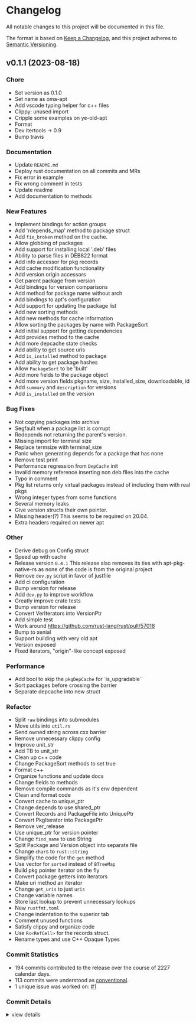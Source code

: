 # Changelog

All notable changes to this project will be documented in this file.

The format is based on [Keep a Changelog](https://keepachangelog.com/en/1.0.0/),
and this project adheres to [Semantic Versioning](https://semver.org/spec/v2.0.0.html).

## v0.1.1 (2023-08-18)

### Chore

 - <csr-id-b617647574eca3f4856374eb0b4aeea300a00921/> Set version as 0.1.0
 - <csr-id-ed56e40168ca8b826c2ed81bc164db4bddf056c3/> Set name as oma-apt
 - <csr-id-ccf3dcba047042edbe5fa0d6f5de02f21d6950e5/> Add vscode typing helper for c++ files
 - <csr-id-a0277868287910924a03ef80b611d0a23f6caf4f/> Clippy: unused import
 - <csr-id-a60323705ff67d59dc565be87cb12ac765828a88/> Cripple some examples on ye-old-apt
 - <csr-id-a5b8ede7ece2d783c8c9d0b8d56cfc3a2ff3883b/> Format
 - <csr-id-52213cdd72b708323a2611ec926d372bd6b6d6df/> Dev itertools -> 0.9
 - <csr-id-6d16f0987fd3b1bdda47e2fda487518e8e065d6c/> Bump travis

### Documentation

 - <csr-id-e63f8076bb5b67afba647ec0dce63839066dd9f5/> Update `README.md`
 - <csr-id-deb30c69d4bbb28a501cb484eb35d1be190dad99/> Deploy rust documentation on all commits and MRs
 - <csr-id-a4cf64d32d2031dee7260506d865e889e6831a0d/> Fix error in example
 - <csr-id-9c137f06c8465e1d17e54ccc3b370e05a0828a2c/> Fix wrong comment in tests
 - <csr-id-037ada84b5702738c9625d24999d570cca9eed1b/> Update readme
 - <csr-id-ef3fbc2f14923c5090369e0451630bab03a76646/> Add documentation to methods

### New Features

 - <csr-id-916e6f4f6efcf25c1b3634575579aca9176074e5/> Implement bindings for action groups
 - <csr-id-6de58a3c3a4b553f40222d0015dfdc8ac1ea004b/> Add 'rdepends_map' method to package struct
 - <csr-id-51ac3eae5fd5997ecdd807a851b151612470dfe5/> Add `fix_broken` method on the cache.
 - <csr-id-119ded0d276f7951f35d08bc2ddf2cb4ebda5807/> Allow globbing of packages
 - <csr-id-430c5aa8f040b2e73fa5bee6f08e037228608c9d/> Add support for installing local '.deb' files
 - <csr-id-81216c920edce01a9d22f496fe13d661c8e67561/> Ability to parse files in DEB822 format
 - <csr-id-cda4df82ec77eb599359fa7eebd5723d1807c053/> Add info accessor for pkg records
 - <csr-id-1ddec8ca3c7c74b91d918d23a21fd8dcd9c3a3f2/> Add cache modification functionality
 - <csr-id-64e2ccbe1e81729e8113c26cb85a4c0b4908bae5/> Add version origin accessors
 - <csr-id-8db639ad63831bd1bdc2c63ccf9062a92840dad8/> Get parent package from version
 - <csr-id-60f93415af5bb8b70805216d3c9b13960f31a95e/> Add bindings for version comparisons
 - <csr-id-15d83bb77c0829fa2e452e05d4097a603de8fb01/> Add method for package name without arch
 - <csr-id-089b0905d3ccaf9ef91f5b36aa058b23e31f9aa5/> Add bindings to apt's configuration
 - <csr-id-964e0b617b2ab481372f53ad810b2bf8aa0471ca/> Add support for updating the package list
 - <csr-id-88c38a545175da83a315138d0811b876e87ddd5c/> Add new sorting methods
 - <csr-id-f3f332c7326ded1832d64c38e4e8eaf97e98eef8/> Add new methods for cache information
 - <csr-id-1207611a1c505c882a6c25e0b439ca21bdcd6526/> Allow sorting the packages by name with PackageSort
 - <csr-id-ce805105c22e1ace6a626759aca6b59aff36aea8/> Add initial support for getting dependencies
 - <csr-id-e6e889f63a01e974d6320e93c8bf5cb68cc7db1a/> Add provides method to the cache
 - <csr-id-2b2a8d04db1c5e1f4963e92f8ec07fdc296bf1bc/> Add more depcache state checks
 - <csr-id-8e223cdfd9ed6965f754f0e6e79a704bd4f4a7f8/> Add ability to get source uris
 - <csr-id-c47f4a2a166b2bd82323397eab72b3698daf688a/> Add `is_installed` method to package
 - <csr-id-68f261c7fa99f623967499273184a39bfc494c57/> Add ability to get package hashes
 - <csr-id-334dfcb1de31dd3f93af768ab43319db4b2f24b9/> Allow `PackageSort` to be 'built'
 - <csr-id-d616a362bed637b6eadb25f92bc92f845fff30a0/> Add more fields to the package object
 - <csr-id-cd310e06d067bdc587c255c421492dc91fad317f/> Add more version fields
   pkgname, size, installed_size, downloadable, id
 - <csr-id-fcd4f97e4fa45a1ab6acf12860c840f844c1baca/> Add `summary` and `description` for versions
 - <csr-id-7f30d9ba0127bf44cde80f5456608f25dd23f361/> Add `is_installed` on the version

### Bug Fixes

 - <csr-id-daafbb945f7402c855fd012880a396d2eef52843/> Not copying packages into archive
 - <csr-id-481f4e28bf8b3b3132a7c5c23f35466a087e281e/> Segfault when a package list is corrupt
 - <csr-id-15e6df8711975a6905bcb46f9b7ed873446a1633/> Redepends not returning the parent's version.
 - <csr-id-c6d099ca50da3d3d8f28c6e80b01cd37005c6f94/> Missing import for terminal size
 - <csr-id-9ec3d8e84e3fbd20616a8d85387ade28e95ad934/> Replace termsize with terminal_size
 - <csr-id-1aa839d108427bc903f6ce1b0ef7d4c663b0d235/> Panic when generating depends for a package that has none
 - <csr-id-8dd5061314ff7fa699a3b0c3d0658a8d66004603/> Remove test print
 - <csr-id-7f9c9589b6bf454b47c41e14656665d86438b579/> Performance regression from `DepCache` init
 - <csr-id-3b7f86dd01c14b86470b23d9f91a90f71d795053/> Invalid memory reference inserting non deb files into the cache
 - <csr-id-98e7092451c3c591fa0d89718f05150ceb03b74c/> Typo in comment
 - <csr-id-6eb01851a69311a647647ff6702b5c4cd1f55d9e/> Pkg list returns only virtual packages instead of including them with real pkgs
 - <csr-id-57b24dbd699bc41b309cfc26032450f8a9a0676d/> Wrong integer types from some functions
 - <csr-id-c89049197b6ce27c7e8b67d592c1a0e4ad9a92bf/> Several memory leaks
 - <csr-id-dfacd8edf7ef96072142b33293f8f7265516964b/> Give version structs their own pointer.
 - <csr-id-99fba9024ab7c0797ddb468e72c42dd612f28934/> Missing header(?)
   This seems to be required on 20.04.
 - <csr-id-ecd60906d21b8bb65dd845b3e663053ae8098a49/> Extra headers required on newer apt

### Other

 - <csr-id-496511ad09ca8f997df28dd1d38971977ed2680d/> Derive debug on Config struct
 - <csr-id-a26f811dcc2a24238ef2880f1c255649a2488e65/> Speed up with cache
 - <csr-id-4fccf1b60cbcf8aaac97736caa73fb528906b8f1/> Release version `0.4.1`
   This release also removes its ties with apt-pkg-native-rs as none of the code is from the original project
 - <csr-id-594ff856c71050f57518b1b5e19d732358243783/> Remove `dev.py` script in favor of justfile
 - <csr-id-df102936ae6616211ee7ef4a5b16b5a1bf5e30c6/> Add ci configuration
 - <csr-id-bc911023c3c54feec3e1e12dc9e391696a7d31d4/> Bump version for release
 - <csr-id-9dcabf0d9a8869983928a81bfb35361bd86b2cc2/> Add `dev.py` to improve workflow
 - <csr-id-8a6e927f78725d5e30e075843ad46eb0352e3a96/> Greatly improve crate tests
 - <csr-id-75f94717388e9bebacccba7b1b5c238aecfdaa32/> Bump version for release
 - <csr-id-0e55dfaf914ef40fb2a6d542e52490e154a52a50/> Convert VerIterators into VersionPtr
 - <csr-id-6dbe4f7a5edfd6b03749620848429b2bdd8b197c/> Add simple test
 - <csr-id-3d66d108b2aff2c273d9beb41daa8bc2031c1b3a/> Work around https://github.com/rust-lang/rust/pull/57018
 - <csr-id-f8c52cba964b172b0878a7eeb7b022f24f6e8bea/> Bump to xenial
 - <csr-id-46aa9ed07f76ebe4c50de14c4b35914b07b9edd7/> Support building with very old apt
 - <csr-id-d13db3450bf76037e5e5a3bad0b4a9c20b57deb1/> Version exposed
 - <csr-id-3314733ebb4990d447cfb1132150fbfcb7db78c6/> Fixed iterators, "origin"-like concept exposed

### Performance

 - <csr-id-f14d3508e1f86e57ef400ccb4b05c672711e1926/> Add bool to skip the `pkgDepCache` for `is_upgradable``
 - <csr-id-9cd6d06fb5eb4760930d98d5ab7ae63bfa6fc05e/> Sort packages before crossing the barrier
 - <csr-id-b16ee9a4bb00a920953f49428be522df988b15e9/> Separate depcache into new struct

### Refactor

 - <csr-id-9a4e2595911d05914bf28b4113ed8fe594b76485/> Split `raw` bindings into submodules
 - <csr-id-f40f4d25ba7cea9a495188aead8dc79436f0338b/> Move utils into `util.rs`
 - <csr-id-68694c1aa4f0bfbca7907be54147402eb87340b1/> Send owned string across cxx barrier
 - <csr-id-f74ffe7df31df1775eeaec93477259d95f79e9b2/> Remove unnecessary clippy config
 - <csr-id-5ca96dd0258b48fb5314fcc18db8375b02483345/> Improve unit_str
 - <csr-id-bd8977b58df42b444f947cabbc8d430174a3453c/> Add TB to unit_str
 - <csr-id-268b7e6dd4f9b9227b14396a88594fda80675730/> Clean up c++ code
 - <csr-id-20c933000c9229c91aa4a7a9e5c0d5862d0e402f/> Change PackageSort methods to set true
 - <csr-id-94de3cb53a09dc51155d733a0da26acaaf817875/> Format c++
 - <csr-id-d30735b71d7c69be4606ff1e3f6007984b039d95/> Organize functions and update docs
 - <csr-id-d4779b883332ae406103eba7e1cd6c7567d0b472/> Change fields to methods
 - <csr-id-641d8be8d3ab5e8f861ba96bfb3f403214d80559/> Remove compile commands as it's env dependent
 - <csr-id-d58ed083f365369548293f7046c23a9353d52725/> Clean and format code
 - <csr-id-963b08074284f8005257bb136587f94b0f17f548/> Convert cache to unique_ptr
 - <csr-id-9fd24dc76122c25033cdbc930b3bac2782d83f52/> Change depends to use shared_ptr
 - <csr-id-7101eb0afd293321e61b314eb0eaf0e2cf1957ef/> Convert Records and PackageFile into UniquePtr
 - <csr-id-a2de4eace1a7a58aec9fd71375e8af4154bb0745/> Convert PkgIterator into PackagePtr
 - <csr-id-6ad07fd488a32941108226a012f565be8cefef49/> Remove ver_release
 - <csr-id-080c5661140a6208766cab44d2bd607a786ed397/> Use unique_ptr for version pointer
 - <csr-id-66b553b323c0289051b9c9b6fc61ca1a6e0c26e2/> Change `find_name` to use String
 - <csr-id-92d947c3986ce211a84722a27ea54b7934098f46/> Split Package and Version object into separate file
 - <csr-id-8df9d5fe8b4da3dc0fbef98c1d3d0d5019195d48/> Change `char`s to `rust::string`
 - <csr-id-d525b4fca66fb3719c50a9c68315848924113edb/> Simplify the code for the `get` method
 - <csr-id-7dd85606e66f9cab6418d3d0018bb84333f7fccd/> Use vector for `sorted` instead of `BTreeMap`
 - <csr-id-81f5174203f1398950fe1d302d0e165243ac9903/> Build pkg pointer iterator on the fly
 - <csr-id-68ad295230fde116a83d981bf6bf596eebf7f49d/> Convert package getters into iterators
 - <csr-id-8cfc62e14e33a17ce8dabf75134e732f18e06c24/> Make uri method an iterator
 - <csr-id-66a2eb141164a401d89d3855d9d4309fb8f2aae3/> Change `get_uris` to just `uris`
 - <csr-id-6b8a9a43a876c9497a521912b8df0aeb0794e67e/> Change variable names
 - <csr-id-c930a7226d04896effc0a20096ec10eaa1ec1737/> Store last lookup to prevent unnecessary lookups
 - <csr-id-59b1144921f77870874d7f84b66c0e3513afba67/> New `rustfmt.toml`
 - <csr-id-7103b4e6fe1057ef172b1dff25af354d8efd56f7/> Change indentation to the superior tab
 - <csr-id-8496109b71ea5653a71749f8779f6d002d2516fb/> Comment unused functions
 - <csr-id-5ca9a50e7e3248e57c43aee465e56c5bc92b11e8/> Satisfy clippy and organize code
 - <csr-id-663ae5e0d0bfe6c730d956b25b877c4588c55a5f/> Use `Rc<RefCell>` for the records struct.
 - <csr-id-1ed41ae5b876f08ad8416c07f491d42a1966af64/> Rename types and use C++ Opaque Types

### Commit Statistics

<csr-read-only-do-not-edit/>

 - 194 commits contributed to the release over the course of 2227 calendar days.
 - 113 commits were understood as [conventional](https://www.conventionalcommits.org).
 - 1 unique issue was worked on: [#1](https://github.com/AOSC-Dev/oma-apt/issues/1)

### Commit Details

<csr-read-only-do-not-edit/>

<details><summary>view details</summary>

 * **[#1](https://github.com/AOSC-Dev/oma-apt/issues/1)**
    - Add a reload() ([`b104724`](https://github.com/AOSC-Dev/oma-apt/commit/b104724ccfc4e6d7877972b4c868f3aa49df0593))
 * **Uncategorized**
    - Set version as 0.1.0 ([`b617647`](https://github.com/AOSC-Dev/oma-apt/commit/b617647574eca3f4856374eb0b4aeea300a00921))
    - Set name as oma-apt ([`ed56e40`](https://github.com/AOSC-Dev/oma-apt/commit/ed56e40168ca8b826c2ed81bc164db4bddf056c3))
    - Not copying packages into archive ([`daafbb9`](https://github.com/AOSC-Dev/oma-apt/commit/daafbb945f7402c855fd012880a396d2eef52843))
    - Implement bindings for action groups ([`916e6f4`](https://github.com/AOSC-Dev/oma-apt/commit/916e6f4f6efcf25c1b3634575579aca9176074e5))
    - Segfault when a package list is corrupt ([`481f4e2`](https://github.com/AOSC-Dev/oma-apt/commit/481f4e28bf8b3b3132a7c5c23f35466a087e281e))
    - Redepends not returning the parent's version. ([`15e6df8`](https://github.com/AOSC-Dev/oma-apt/commit/15e6df8711975a6905bcb46f9b7ed873446a1633))
    - Missing import for terminal size ([`c6d099c`](https://github.com/AOSC-Dev/oma-apt/commit/c6d099ca50da3d3d8f28c6e80b01cd37005c6f94))
    - Replace termsize with terminal_size ([`9ec3d8e`](https://github.com/AOSC-Dev/oma-apt/commit/9ec3d8e84e3fbd20616a8d85387ade28e95ad934))
    - Derive debug on Config struct ([`496511a`](https://github.com/AOSC-Dev/oma-apt/commit/496511ad09ca8f997df28dd1d38971977ed2680d))
    - Add 'rdepends_map' method to package struct ([`6de58a3`](https://github.com/AOSC-Dev/oma-apt/commit/6de58a3c3a4b553f40222d0015dfdc8ac1ea004b))
    - Add `fix_broken` method on the cache. ([`51ac3ea`](https://github.com/AOSC-Dev/oma-apt/commit/51ac3eae5fd5997ecdd807a851b151612470dfe5))
    - Update `README.md` ([`e63f807`](https://github.com/AOSC-Dev/oma-apt/commit/e63f8076bb5b67afba647ec0dce63839066dd9f5))
    - Panic when generating depends for a package that has none ([`1aa839d`](https://github.com/AOSC-Dev/oma-apt/commit/1aa839d108427bc903f6ce1b0ef7d4c663b0d235))
    - Remove dev debug print ([`358b89a`](https://github.com/AOSC-Dev/oma-apt/commit/358b89ae28b95e94d412dc561cab97e7dc92fc57))
    - Release `0.5.0` ([`12db48d`](https://github.com/AOSC-Dev/oma-apt/commit/12db48ddc102cc9ec9d42d0c1c0aae3d9eef7bfd))
    - Allow Packages and Versions to be put in a hashmap ([`6a8146e`](https://github.com/AOSC-Dev/oma-apt/commit/6a8146e47a755ff7e219d0bc28fc1fe2161b044b))
    - Add higher level struct for Provides ([`dc09d71`](https://github.com/AOSC-Dev/oma-apt/commit/dc09d718a4023886049e1194e6b3722ab9230f8b))
    - Fix candidate returning wrong version after set_candidate ([`5246a09`](https://github.com/AOSC-Dev/oma-apt/commit/5246a09f9dc7e6e74715d8fae23a06374856a194))
    - Change `full_name` => `fullname` ([`f05f916`](https://github.com/AOSC-Dev/oma-apt/commit/f05f916ca5c75a1412ed4596462f79a5f41e86d1))
    - Fix version list of virtual packages causing panic ([`b983950`](https://github.com/AOSC-Dev/oma-apt/commit/b98395000a0e8ee4b6573b29d0544dd7ffc0b25a))
    - Clippy changes ([`9632a55`](https://github.com/AOSC-Dev/oma-apt/commit/9632a555d3f15b20648ead2a7850cca3b971bafe))
    - Major Restructure ([`087ea68`](https://github.com/AOSC-Dev/oma-apt/commit/087ea68534f03499920a55acdf5e51d3c3f41fec))
    - Fix issue with resolving '.deb' packages ([`2f1633d`](https://github.com/AOSC-Dev/oma-apt/commit/2f1633d26c9dee69d5852d1fcbf84b2586876555))
    - Fix incorrect filename in   'build.rs' ([`d782cb0`](https://github.com/AOSC-Dev/oma-apt/commit/d782cb01814c747c3dde82b23a8d4eac200bbff8))
    - Remove test print ([`8dd5061`](https://github.com/AOSC-Dev/oma-apt/commit/8dd5061314ff7fa699a3b0c3d0658a8d66004603))
    - Performance regression from `DepCache` init ([`7f9c958`](https://github.com/AOSC-Dev/oma-apt/commit/7f9c9589b6bf454b47c41e14656665d86438b579))
    - Allow globbing of packages ([`119ded0`](https://github.com/AOSC-Dev/oma-apt/commit/119ded0d276f7951f35d08bc2ddf2cb4ebda5807))
    - Ensure a blank string isn't passed in to TagSection instances ([`7750594`](https://github.com/AOSC-Dev/oma-apt/commit/7750594be3ca30ee29804bf46cf76896dd61655b))
    - Invalid memory reference inserting non deb files into the cache ([`3b7f86d`](https://github.com/AOSC-Dev/oma-apt/commit/3b7f86dd01c14b86470b23d9f91a90f71d795053))
    - Speed up with cache ([`a26f811`](https://github.com/AOSC-Dev/oma-apt/commit/a26f811dcc2a24238ef2880f1c255649a2488e65))
    - Add support for installing local '.deb' files ([`430c5aa`](https://github.com/AOSC-Dev/oma-apt/commit/430c5aa8f040b2e73fa5bee6f08e037228608c9d))
    - Ability to parse files in DEB822 format ([`81216c9`](https://github.com/AOSC-Dev/oma-apt/commit/81216c920edce01a9d22f496fe13d661c8e67561))
    - Add info accessor for pkg records ([`cda4df8`](https://github.com/AOSC-Dev/oma-apt/commit/cda4df82ec77eb599359fa7eebd5723d1807c053))
    - Release version `0.4.1` ([`4fccf1b`](https://github.com/AOSC-Dev/oma-apt/commit/4fccf1b60cbcf8aaac97736caa73fb528906b8f1))
    - Add cache modification functionality ([`1ddec8c`](https://github.com/AOSC-Dev/oma-apt/commit/1ddec8ca3c7c74b91d918d23a21fd8dcd9c3a3f2))
    - Typo in comment ([`98e7092`](https://github.com/AOSC-Dev/oma-apt/commit/98e7092451c3c591fa0d89718f05150ceb03b74c))
    - Deploy rust documentation on all commits and MRs ([`deb30c6`](https://github.com/AOSC-Dev/oma-apt/commit/deb30c69d4bbb28a501cb484eb35d1be190dad99))
    - Add version origin accessors ([`64e2ccb`](https://github.com/AOSC-Dev/oma-apt/commit/64e2ccbe1e81729e8113c26cb85a4c0b4908bae5))
    - Split `raw` bindings into submodules ([`9a4e259`](https://github.com/AOSC-Dev/oma-apt/commit/9a4e2595911d05914bf28b4113ed8fe594b76485))
    - Remove `dev.py` script in favor of justfile ([`594ff85`](https://github.com/AOSC-Dev/oma-apt/commit/594ff856c71050f57518b1b5e19d732358243783))
    - Get parent package from version ([`8db639a`](https://github.com/AOSC-Dev/oma-apt/commit/8db639ad63831bd1bdc2c63ccf9062a92840dad8))
    - Move utils into `util.rs` ([`f40f4d2`](https://github.com/AOSC-Dev/oma-apt/commit/f40f4d25ba7cea9a495188aead8dc79436f0338b))
    - Send owned string across cxx barrier ([`68694c1`](https://github.com/AOSC-Dev/oma-apt/commit/68694c1aa4f0bfbca7907be54147402eb87340b1))
    - Add bindings for version comparisons ([`60f9341`](https://github.com/AOSC-Dev/oma-apt/commit/60f93415af5bb8b70805216d3c9b13960f31a95e))
    - Some tests were also updated during this, along with the dev script. ([`52791ee`](https://github.com/AOSC-Dev/oma-apt/commit/52791eeffe6a16413a3e8cb1bf5ba78da4c2e288))
    - Add ci configuration ([`df10293`](https://github.com/AOSC-Dev/oma-apt/commit/df102936ae6616211ee7ef4a5b16b5a1bf5e30c6))
    - Fix error in example ([`a4cf64d`](https://github.com/AOSC-Dev/oma-apt/commit/a4cf64d32d2031dee7260506d865e889e6831a0d))
    - Add method for package name without arch ([`15d83bb`](https://github.com/AOSC-Dev/oma-apt/commit/15d83bb77c0829fa2e452e05d4097a603de8fb01))
    - Bump version for release ([`bc91102`](https://github.com/AOSC-Dev/oma-apt/commit/bc911023c3c54feec3e1e12dc9e391696a7d31d4))
    - Add bindings to apt's configuration ([`089b090`](https://github.com/AOSC-Dev/oma-apt/commit/089b0905d3ccaf9ef91f5b36aa058b23e31f9aa5))
    - Add support for updating the package list ([`964e0b6`](https://github.com/AOSC-Dev/oma-apt/commit/964e0b617b2ab481372f53ad810b2bf8aa0471ca))
    - Add new sorting methods ([`88c38a5`](https://github.com/AOSC-Dev/oma-apt/commit/88c38a545175da83a315138d0811b876e87ddd5c))
    - Fix wrong comment in tests ([`9c137f0`](https://github.com/AOSC-Dev/oma-apt/commit/9c137f06c8465e1d17e54ccc3b370e05a0828a2c))
    - Remove unnecessary clippy config ([`f74ffe7`](https://github.com/AOSC-Dev/oma-apt/commit/f74ffe7df31df1775eeaec93477259d95f79e9b2))
    - Add bool to skip the `pkgDepCache` for `is_upgradable`` ([`f14d350`](https://github.com/AOSC-Dev/oma-apt/commit/f14d3508e1f86e57ef400ccb4b05c672711e1926))
    - Add `dev.py` to improve workflow ([`9dcabf0`](https://github.com/AOSC-Dev/oma-apt/commit/9dcabf0d9a8869983928a81bfb35361bd86b2cc2))
    - Greatly improve crate tests ([`8a6e927`](https://github.com/AOSC-Dev/oma-apt/commit/8a6e927f78725d5e30e075843ad46eb0352e3a96))
    - Pkg list returns only virtual packages instead of including them with real pkgs ([`6eb0185`](https://github.com/AOSC-Dev/oma-apt/commit/6eb01851a69311a647647ff6702b5c4cd1f55d9e))
    - Add new methods for cache information ([`f3f332c`](https://github.com/AOSC-Dev/oma-apt/commit/f3f332c7326ded1832d64c38e4e8eaf97e98eef8))
    - Improve unit_str ([`5ca96dd`](https://github.com/AOSC-Dev/oma-apt/commit/5ca96dd0258b48fb5314fcc18db8375b02483345))
    - Wrong integer types from some functions ([`57b24db`](https://github.com/AOSC-Dev/oma-apt/commit/57b24dbd699bc41b309cfc26032450f8a9a0676d))
    - Add TB to unit_str ([`bd8977b`](https://github.com/AOSC-Dev/oma-apt/commit/bd8977b58df42b444f947cabbc8d430174a3453c))
    - Bump version for release ([`75f9471`](https://github.com/AOSC-Dev/oma-apt/commit/75f94717388e9bebacccba7b1b5c238aecfdaa32))
    - Update readme ([`037ada8`](https://github.com/AOSC-Dev/oma-apt/commit/037ada84b5702738c9625d24999d570cca9eed1b))
    - Clean up c++ code ([`268b7e6`](https://github.com/AOSC-Dev/oma-apt/commit/268b7e6dd4f9b9227b14396a88594fda80675730))
    - Change PackageSort methods to set true ([`20c9330`](https://github.com/AOSC-Dev/oma-apt/commit/20c933000c9229c91aa4a7a9e5c0d5862d0e402f))
    - Allow sorting the packages by name with PackageSort ([`1207611`](https://github.com/AOSC-Dev/oma-apt/commit/1207611a1c505c882a6c25e0b439ca21bdcd6526))
    - Sort packages before crossing the barrier ([`9cd6d06`](https://github.com/AOSC-Dev/oma-apt/commit/9cd6d06fb5eb4760930d98d5ab7ae63bfa6fc05e))
    - Format c++ ([`94de3cb`](https://github.com/AOSC-Dev/oma-apt/commit/94de3cb53a09dc51155d733a0da26acaaf817875))
    - Organize functions and update docs ([`d30735b`](https://github.com/AOSC-Dev/oma-apt/commit/d30735b71d7c69be4606ff1e3f6007984b039d95))
    - Change fields to methods ([`d4779b8`](https://github.com/AOSC-Dev/oma-apt/commit/d4779b883332ae406103eba7e1cd6c7567d0b472))
    - Remove compile commands as it's env dependent ([`641d8be`](https://github.com/AOSC-Dev/oma-apt/commit/641d8be8d3ab5e8f861ba96bfb3f403214d80559))
    - Clean and format code ([`d58ed08`](https://github.com/AOSC-Dev/oma-apt/commit/d58ed083f365369548293f7046c23a9353d52725))
    - Convert cache to unique_ptr ([`963b080`](https://github.com/AOSC-Dev/oma-apt/commit/963b08074284f8005257bb136587f94b0f17f548))
    - Change depends to use shared_ptr ([`9fd24dc`](https://github.com/AOSC-Dev/oma-apt/commit/9fd24dc76122c25033cdbc930b3bac2782d83f52))
    - Convert Records and PackageFile into UniquePtr ([`7101eb0`](https://github.com/AOSC-Dev/oma-apt/commit/7101eb0afd293321e61b314eb0eaf0e2cf1957ef))
    - Convert PkgIterator into PackagePtr ([`a2de4ea`](https://github.com/AOSC-Dev/oma-apt/commit/a2de4eace1a7a58aec9fd71375e8af4154bb0745))
    - Remove ver_release ([`6ad07fd`](https://github.com/AOSC-Dev/oma-apt/commit/6ad07fd488a32941108226a012f565be8cefef49))
    - Use unique_ptr for version pointer ([`080c566`](https://github.com/AOSC-Dev/oma-apt/commit/080c5661140a6208766cab44d2bd607a786ed397))
    - Convert VerIterators into VersionPtr ([`0e55dfa`](https://github.com/AOSC-Dev/oma-apt/commit/0e55dfaf914ef40fb2a6d542e52490e154a52a50))
    - Add initial support for getting dependencies ([`ce80510`](https://github.com/AOSC-Dev/oma-apt/commit/ce805105c22e1ace6a626759aca6b59aff36aea8))
    - Add vscode typing helper for c++ files ([`ccf3dcb`](https://github.com/AOSC-Dev/oma-apt/commit/ccf3dcba047042edbe5fa0d6f5de02f21d6950e5))
    - Add provides method to the cache ([`e6e889f`](https://github.com/AOSC-Dev/oma-apt/commit/e6e889f63a01e974d6320e93c8bf5cb68cc7db1a))
    - Change `find_name` to use String ([`66b553b`](https://github.com/AOSC-Dev/oma-apt/commit/66b553b323c0289051b9c9b6fc61ca1a6e0c26e2))
    - Split Package and Version object into separate file ([`92d947c`](https://github.com/AOSC-Dev/oma-apt/commit/92d947c3986ce211a84722a27ea54b7934098f46))
    - Add more depcache state checks ([`2b2a8d0`](https://github.com/AOSC-Dev/oma-apt/commit/2b2a8d04db1c5e1f4963e92f8ec07fdc296bf1bc))
    - Change `char`s to `rust::string` ([`8df9d5f`](https://github.com/AOSC-Dev/oma-apt/commit/8df9d5fe8b4da3dc0fbef98c1d3d0d5019195d48))
    - Separate depcache into new struct ([`b16ee9a`](https://github.com/AOSC-Dev/oma-apt/commit/b16ee9a4bb00a920953f49428be522df988b15e9))
    - Add ability to get source uris ([`8e223cd`](https://github.com/AOSC-Dev/oma-apt/commit/8e223cdfd9ed6965f754f0e6e79a704bd4f4a7f8))
    - Add `is_installed` method to package ([`c47f4a2`](https://github.com/AOSC-Dev/oma-apt/commit/c47f4a2a166b2bd82323397eab72b3698daf688a))
    - Simplify the code for the `get` method ([`d525b4f`](https://github.com/AOSC-Dev/oma-apt/commit/d525b4fca66fb3719c50a9c68315848924113edb))
    - Use vector for `sorted` instead of `BTreeMap` ([`7dd8560`](https://github.com/AOSC-Dev/oma-apt/commit/7dd85606e66f9cab6418d3d0018bb84333f7fccd))
    - Build pkg pointer iterator on the fly ([`81f5174`](https://github.com/AOSC-Dev/oma-apt/commit/81f5174203f1398950fe1d302d0e165243ac9903))
    - Convert package getters into iterators ([`68ad295`](https://github.com/AOSC-Dev/oma-apt/commit/68ad295230fde116a83d981bf6bf596eebf7f49d))
    - Add documentation to methods ([`ef3fbc2`](https://github.com/AOSC-Dev/oma-apt/commit/ef3fbc2f14923c5090369e0451630bab03a76646))
    - Make uri method an iterator ([`8cfc62e`](https://github.com/AOSC-Dev/oma-apt/commit/8cfc62e14e33a17ce8dabf75134e732f18e06c24))
    - Add ability to get package hashes ([`68f261c`](https://github.com/AOSC-Dev/oma-apt/commit/68f261c7fa99f623967499273184a39bfc494c57))
    - Change `get_uris` to just `uris` ([`66a2eb1`](https://github.com/AOSC-Dev/oma-apt/commit/66a2eb141164a401d89d3855d9d4309fb8f2aae3))
    - Allow `PackageSort` to be 'built' ([`334dfcb`](https://github.com/AOSC-Dev/oma-apt/commit/334dfcb1de31dd3f93af768ab43319db4b2f24b9))
    - Add more fields to the package object ([`d616a36`](https://github.com/AOSC-Dev/oma-apt/commit/d616a362bed637b6eadb25f92bc92f845fff30a0))
    - Change variable names ([`6b8a9a4`](https://github.com/AOSC-Dev/oma-apt/commit/6b8a9a43a876c9497a521912b8df0aeb0794e67e))
    - Store last lookup to prevent unnecessary lookups ([`c930a72`](https://github.com/AOSC-Dev/oma-apt/commit/c930a7226d04896effc0a20096ec10eaa1ec1737))
    - New `rustfmt.toml` ([`59b1144`](https://github.com/AOSC-Dev/oma-apt/commit/59b1144921f77870874d7f84b66c0e3513afba67))
    - Add more version fields ([`cd310e0`](https://github.com/AOSC-Dev/oma-apt/commit/cd310e06d067bdc587c255c421492dc91fad317f))
    - Add `summary` and `description` for versions ([`fcd4f97`](https://github.com/AOSC-Dev/oma-apt/commit/fcd4f97e4fa45a1ab6acf12860c840f844c1baca))
    - Change indentation to the superior tab ([`7103b4e`](https://github.com/AOSC-Dev/oma-apt/commit/7103b4e6fe1057ef172b1dff25af354d8efd56f7))
    - Comment unused functions ([`8496109`](https://github.com/AOSC-Dev/oma-apt/commit/8496109b71ea5653a71749f8779f6d002d2516fb))
    - Add `is_installed` on the version ([`7f30d9b`](https://github.com/AOSC-Dev/oma-apt/commit/7f30d9ba0127bf44cde80f5456608f25dd23f361))
    - Satisfy clippy and organize code ([`5ca9a50`](https://github.com/AOSC-Dev/oma-apt/commit/5ca9a50e7e3248e57c43aee465e56c5bc92b11e8))
    - Add simple test ([`6dbe4f7`](https://github.com/AOSC-Dev/oma-apt/commit/6dbe4f7a5edfd6b03749620848429b2bdd8b197c))
    - Use `Rc<RefCell>` for the records struct. ([`663ae5e`](https://github.com/AOSC-Dev/oma-apt/commit/663ae5e0d0bfe6c730d956b25b877c4588c55a5f))
    - Several memory leaks ([`c890491`](https://github.com/AOSC-Dev/oma-apt/commit/c89049197b6ce27c7e8b67d592c1a0e4ad9a92bf))
    - Give version structs their own pointer. ([`dfacd8e`](https://github.com/AOSC-Dev/oma-apt/commit/dfacd8edf7ef96072142b33293f8f7265516964b))
    - Rename types and use C++ Opaque Types ([`1ed41ae`](https://github.com/AOSC-Dev/oma-apt/commit/1ed41ae5b876f08ad8416c07f491d42a1966af64))
    - Initial fork and update to `rust-apt` ([`8834d20`](https://github.com/AOSC-Dev/oma-apt/commit/8834d20473101b593634047151eedeb324e3c6ab))
    - Clippy: unused import ([`a027786`](https://github.com/AOSC-Dev/oma-apt/commit/a0277868287910924a03ef80b611d0a23f6caf4f))
    - Cripple some examples on ye-old-apt ([`a603237`](https://github.com/AOSC-Dev/oma-apt/commit/a60323705ff67d59dc565be87cb12ac765828a88))
    - Missing header(?) ([`99fba90`](https://github.com/AOSC-Dev/oma-apt/commit/99fba9024ab7c0797ddb468e72c42dd612f28934))
    - Format ([`a5b8ede`](https://github.com/AOSC-Dev/oma-apt/commit/a5b8ede7ece2d783c8c9d0b8d56cfc3a2ff3883b))
    - Bump version to 0.3.2 ([`e073fe8`](https://github.com/AOSC-Dev/oma-apt/commit/e073fe8081cc0bfa44ffd775ac9e5dd26d1af651))
    - Add DepIterator to list dependencies of package versions ([`edc7008`](https://github.com/AOSC-Dev/oma-apt/commit/edc7008762056ac31c6f38fda350e6b5219b825d))
    - Expose 'sane' interface to external consumers ([`7b2d146`](https://github.com/AOSC-Dev/oma-apt/commit/7b2d146e8d77b483752f988a5e4137d7a083d578))
    - Add package detail accessors ([`07c92f0`](https://github.com/AOSC-Dev/oma-apt/commit/07c92f003b31e43440c1508733234b66cdd5d99a))
    - Add priority type accessor to VerView ([`1018536`](https://github.com/AOSC-Dev/oma-apt/commit/10185365236f1bf66eff5b7344f39b70f6a7b688))
    - Use correct raw type in PkgFileIterator ([`f28cd3e`](https://github.com/AOSC-Dev/oma-apt/commit/f28cd3e4997f12b0a6ad9d548a46a243b759d246))
    - Dev itertools -> 0.9 ([`52213cd`](https://github.com/AOSC-Dev/oma-apt/commit/52213cdd72b708323a2611ec926d372bd6b6d6df))
    - Bump travis ([`6d16f09`](https://github.com/AOSC-Dev/oma-apt/commit/6d16f0987fd3b1bdda47e2fda487518e8e065d6c))
    - Extra headers required on newer apt ([`ecd6090`](https://github.com/AOSC-Dev/oma-apt/commit/ecd60906d21b8bb65dd845b3e663053ae8098a49))
    - Work around https://github.com/rust-lang/rust/pull/57018 ([`3d66d10`](https://github.com/AOSC-Dev/oma-apt/commit/3d66d108b2aff2c273d9beb41daa8bc2031c1b3a))
    - Bump to xenial ([`f8c52cb`](https://github.com/AOSC-Dev/oma-apt/commit/f8c52cba964b172b0878a7eeb7b022f24f6e8bea))
    - Edition = 2018 ([`dac9411`](https://github.com/AOSC-Dev/oma-apt/commit/dac9411a5630c39fd2d758d96d308b476a40dcbe))
    - Minor lie in the readme ([`be7b547`](https://github.com/AOSC-Dev/oma-apt/commit/be7b5476234ddd34b481bc6188866be40defc90f))
    - Bump dev dependency / fmt ([`7f180bc`](https://github.com/AOSC-Dev/oma-apt/commit/7f180bc3efef303a6d65e9a546e64d447ecf3d0d))
    - Upgrade gcc crate to cc ([`46ad5e2`](https://github.com/AOSC-Dev/oma-apt/commit/46ad5e2bb2497c9d859bd771a9902a09e6652619))
    - New rustfmt ([`2f2167c`](https://github.com/AOSC-Dev/oma-apt/commit/2f2167c0276275c3261bf5d2dcb0f1d6a86bc384))
    - Test environment for building on trusty in docker ([`1d2364d`](https://github.com/AOSC-Dev/oma-apt/commit/1d2364d800dd16cfb6ef9a0f80328aff8e249ff9))
    - Support building with very old apt ([`46aa9ed`](https://github.com/AOSC-Dev/oma-apt/commit/46aa9ed07f76ebe4c50de14c4b35914b07b9edd7))
    - Update lazy-static to 1 ([`7a55e26`](https://github.com/AOSC-Dev/oma-apt/commit/7a55e2678bbf434bdec430798f5564107883029d))
    - Add a note about singleton breakage ([`3b7065e`](https://github.com/AOSC-Dev/oma-apt/commit/3b7065ed958bd3c41e2ba00c36863caa30ceb58f))
    - Remove empty test ([`c4e7590`](https://github.com/AOSC-Dev/oma-apt/commit/c4e7590239be504922b20b311744c61d915ccb75))
    - PhantomData cares about the MutexGuard, not the Cache ([`45741e2`](https://github.com/AOSC-Dev/oma-apt/commit/45741e2de1b058bcdf2e8d5715d4db0d715e2406))
    - Comments / unwrap->expect ([`e6f0bd8`](https://github.com/AOSC-Dev/oma-apt/commit/e6f0bd8b6b8b9120155d06d1ff39c1df89f913da))
    - Cache actually carries around a mutex ([`9ee8a3c`](https://github.com/AOSC-Dev/oma-apt/commit/9ee8a3ca09782496df68e72790cd9005cc7c81bc))
    - New rustfmt ([`e1cf0fa`](https://github.com/AOSC-Dev/oma-apt/commit/e1cf0fa26cecc60502553686d2c9042dbd6fd6a3))
    - Less specific version declarations ([`477038c`](https://github.com/AOSC-Dev/oma-apt/commit/477038c074b77b334eb664a8d3217ed740b79753))
    - Example of running on docker ([`6b2bd29`](https://github.com/AOSC-Dev/oma-apt/commit/6b2bd29fed3f4f04d4b60015cfbb65f469733fee))
    - Some extra iterator utilities ([`370a764`](https://github.com/AOSC-Dev/oma-apt/commit/370a76496730c1d8423bcd185d8d861b6b6f527f))
    - Thread safety note ([`db3be1e`](https://github.com/AOSC-Dev/oma-apt/commit/db3be1e3d276e3a916233ff0b027cfab2f4d8386))
    - Upgrade ([`0aa1d73`](https://github.com/AOSC-Dev/oma-apt/commit/0aa1d738c6c90b53385c0de4afcb826fd06b1571))
    - Try and convince travis to run in fast mode ([`8fd3d14`](https://github.com/AOSC-Dev/oma-apt/commit/8fd3d146e3e3f7cce59a3ed47be401c214bfd45e))
    - Cargo upgrade + fix deprecation warning ([`6bf783c`](https://github.com/AOSC-Dev/oma-apt/commit/6bf783c67b53a19b33a4ed93628e618a8b38bb56))
    - Version exposed ([`d13db34`](https://github.com/AOSC-Dev/oma-apt/commit/d13db3450bf76037e5e5a3bad0b4a9c20b57deb1))
    - Source-listing example sorts by version ([`f8d5c53`](https://github.com/AOSC-Dev/oma-apt/commit/f8d5c5370b83997a31ff1b006061ad20a66996b0))
    - Fmt ([`77918dc`](https://github.com/AOSC-Dev/oma-apt/commit/77918dcee785e196cd328d0e56c2639dc0d90476))
    - Expose version comparison ([`81b66ce`](https://github.com/AOSC-Dev/oma-apt/commit/81b66ce2ae696ba6a74d64f24cef09bd7f1561ba))
    - Fixed iterators, "origin"-like concept exposed ([`3314733`](https://github.com/AOSC-Dev/oma-apt/commit/3314733ebb4990d447cfb1132150fbfcb7db78c6))
    - Clippy ([`b1bb2ef`](https://github.com/AOSC-Dev/oma-apt/commit/b1bb2ef8cae8c7c19c0a193999367147b05e40ed))
    - Remove last warning with phantomdata ([`16aa763`](https://github.com/AOSC-Dev/oma-apt/commit/16aa7638452460de2cd698b109915a24f12b4b51))
    - Spello ([`6641457`](https://github.com/AOSC-Dev/oma-apt/commit/6641457af2586de2b64671835f0f85faf94d3e6f))
    - A port of list_source_packages.py, minus the cachedir changing ([`b2fc665`](https://github.com/AOSC-Dev/oma-apt/commit/b2fc66519b70d0b6382a3372915a3c60b072cef9))
    - Fmt ([`25c1de2`](https://github.com/AOSC-Dev/oma-apt/commit/25c1de2af2170685a7515f70ddc574e655dbe707))
    - A whole load of origin information may be absent; afaics only for /var/lib/dpkg/status? ([`c7b6207`](https://github.com/AOSC-Dev/oma-apt/commit/c7b6207ba60828b0b9590ddea28e0a93774659b1))
    - Surface a whole load more 'origin' information ([`e5a01ac`](https://github.com/AOSC-Dev/oma-apt/commit/e5a01acb71180d596a8c311029538e58c10ff6d7))
    - Fmt ([`4ced3f9`](https://github.com/AOSC-Dev/oma-apt/commit/4ced3f985cd42ecf9b7ce75faa0013b76c25fa67))
    - Some fiddling with the display ([`d935fa5`](https://github.com/AOSC-Dev/oma-apt/commit/d935fa5fb7678eeb698464d5f92113c703ef888d))
    - Impl Display; remove prettyprint for compat; fix section ([`457c31b`](https://github.com/AOSC-Dev/oma-apt/commit/457c31b4a4460d5bc55ceab46abece114ccefea8))
    - Thinking about other iterator things to add ([`d194842`](https://github.com/AOSC-Dev/oma-apt/commit/d1948421ceab3be4526c678e6673754f621fbc84))
    - Fixup borrows on nasty iterators ([`0018889`](https://github.com/AOSC-Dev/oma-apt/commit/00188891eb9d51abd8dff1d0cebe270ca2acbeeb))
    - Ask the 'gcc' crate to do more work, travis? ([`d4d85c2`](https://github.com/AOSC-Dev/oma-apt/commit/d4d85c248520ebed3c7141ce8c1eb3cca38fd1ed))
    - Travis' ubuntu is too old for c++0x, upgrade to trusty? ([`05aa328`](https://github.com/AOSC-Dev/oma-apt/commit/05aa328c6f6e04ecddc49cb2cc41ad2c67681610))
    - Install deps on travis ([`f277bb2`](https://github.com/AOSC-Dev/oma-apt/commit/f277bb22cf2369318e4cfc77090acc7b255ebf0b))
    - Fix module tests and write demonstration for the failure ([`cbc0f62`](https://github.com/AOSC-Dev/oma-apt/commit/cbc0f62106a9d11e2e4dfe70e623c7f8435bc0bd))
    - Fmt ([`6cde4ee`](https://github.com/AOSC-Dev/oma-apt/commit/6cde4ee61eecaa95a926798012f44476f39c3cc7))
    - Unify the Iterator implementations ([`d4dfd0f`](https://github.com/AOSC-Dev/oma-apt/commit/d4dfd0fb7af4802c548628a31909b64d6e24174a))
    - Docs / crates.io stuff ([`8f5bc80`](https://github.com/AOSC-Dev/oma-apt/commit/8f5bc80c06f8c7bfe5feb61eb2c8e488b57b38b4))
    - Cargo fmt ([`f4e4724`](https://github.com/AOSC-Dev/oma-apt/commit/f4e4724dd171f2a649a6a7492e7845c33068f964))
    - Clippy ([`6b164f1`](https://github.com/AOSC-Dev/oma-apt/commit/6b164f172dbc9510d1944b44dfc3711bd2cd99f1))
    - Fix warning with PhantomData ([`06a3c49`](https://github.com/AOSC-Dev/oma-apt/commit/06a3c497e7b41b15e3039b8a2e8818e09f3167fb))
    - Expose priority ([`70812eb`](https://github.com/AOSC-Dev/oma-apt/commit/70812eb615ab7f262776c254205f25ff6610b880))
    - Fix iterators with hack; fleshing out policy ([`67c2146`](https://github.com/AOSC-Dev/oma-apt/commit/67c2146b25ea1f71a121e1191962a7da341dde9e))
    - Versions; map misses the first item ([`d107ef3`](https://github.com/AOSC-Dev/oma-apt/commit/d107ef373f26e960d0b4c9e4cbaa15e80b3414b4))
    - Example listing ([`6acf62c`](https://github.com/AOSC-Dev/oma-apt/commit/6acf62ca687a977547767f160ac08033ede59091))
    - Switch to gcc build script ([`eaf79f4`](https://github.com/AOSC-Dev/oma-apt/commit/eaf79f46ed368370c28a58d0dafb45ade285d239))
    - Rename ([`0126dd5`](https://github.com/AOSC-Dev/oma-apt/commit/0126dd522078867b917c10fa8e36c62c94ebcb2b))
    - Give in and lazy_singleton the cache ([`aa46a93`](https://github.com/AOSC-Dev/oma-apt/commit/aa46a936f29f219fdff8a87f2d2a3307e1208726))
    - Find package by name ([`a394c4d`](https://github.com/AOSC-Dev/oma-apt/commit/a394c4d37f6debd7cba640dd5fb6b8bf2ebf1aa6))
    - Maybe expose some more things ([`c4655a5`](https://github.com/AOSC-Dev/oma-apt/commit/c4655a5bc51111bf4986a23b584027b1d83a6324))
    - Try and stop reinit segfaulting; doesn't really work ([`7562f18`](https://github.com/AOSC-Dev/oma-apt/commit/7562f18141bdac98c844e146da3e77ab658ffe61))
    - More natural interface; no idea why it needs that annotation ([`e90ee73`](https://github.com/AOSC-Dev/oma-apt/commit/e90ee73dc83b58720e3fec0cf16abec0cd65eeea))
    - Expose the iterator directly ([`e3f5bd3`](https://github.com/AOSC-Dev/oma-apt/commit/e3f5bd3633c4ee172a66b2c4af02b8f7b321d953))
    - This callback is dumb ([`4225e76`](https://github.com/AOSC-Dev/oma-apt/commit/4225e76641ea60c87856a0bc35cd9dde885f8976))
    - List packages (after manual make) ([`da91ba6`](https://github.com/AOSC-Dev/oma-apt/commit/da91ba690876c921d8c064c5b64dceedfaef6044))
    - Bindgen isn't even close to working; std::string is hard ([`39d8438`](https://github.com/AOSC-Dev/oma-apt/commit/39d8438d3a7ffebcd1c92a7743212747cd6fa478))
</details>

